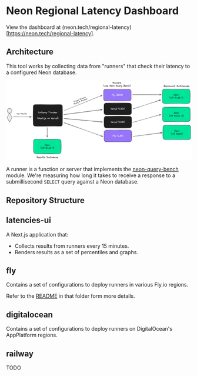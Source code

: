 # Neon Regional Latency Dashboard

View the dashboard at (neon.tech/regional-latency)[https://neon.tech/regional-latency].

## Architecture

This tool works by collecting data from "runners" that check their latency to a
configured Neon database.

![Regional Latency Architecture](/architecture.png)

A runner is a function or server that implements the
[neon-query-bench](https://github.com/evanshortiss/neon-query-bench) module.
We're measuring how long it takes to receive a response to a submillisecond
`SELECT` query against a Neon database.

## Repository Structure

## latencies-ui

A Next.js application that:

- Collects results from runners every 15 minutes.
- Renders results as a set of percentiles and graphs.

## fly

Contains a set of configurations to deploy runners in various Fly.io regions.

Refer to the [README](/fly/README.md) in that folder form more details.

## digitalocean

Contains a set of configurations to deploy runners on DigitalOcean's AppPlatform regions.

## railway

TODO
